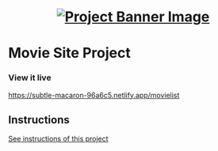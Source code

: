 <h1 align="center">
  <a href="">
    <img src="/src/assets/movies.svg" alt="Project Banner Image">
  </a>
</h1>

# Movie Site Project

### View it live

https://subtle-macaron-96a6c5.netlify.app/movielist

## Instructions

<a href="instructions.md">
   See instructions of this project
  </a>
